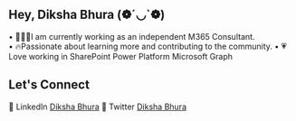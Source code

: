 ## Hey, Diksha Bhura (❁´◡`❁) 

• 👩🏻‍💻I am currently working as an independent M365 Consultant.  
• 🔥Passionate about learning more and contributing to the community.
• 💗 Love working in
        SharePoint
        Power Platform
        Microsoft Graph

## Let's Connect
💼 LinkedIn [Diksha Bhura](https://www.linkedin.com/in/dikshabhura/)
💙 Twitter [Diksha Bhura](https://twitter.com/BhuraDiksha)
